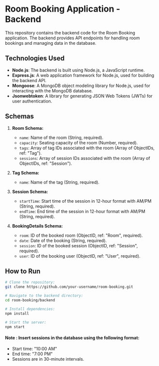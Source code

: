 # Room Booking Application - Backend

This repository contains the backend code for the Room Booking application. The backend provides API endpoints for handling room bookings and managing data in the database.

## Technologies Used

- **Node.js**: The backend is built using Node.js, a JavaScript runtime.
- **Express.js**: A web application framework for Node.js, used for building the backend API.
- **Mongoose**: A MongoDB object modeling library for Node.js, used for interacting with the MongoDB database.
- **Jsonwebtoken**: A library for generating JSON Web Tokens (JWTs) for user authentication.

## Schemas

1. **Room Schema:**
   - `name`: Name of the room (String, required).
   - `capacity`: Seating capacity of the room (Number, required).
   - `tags`: Array of tag IDs associated with the room (Array of ObjectIDs, ref: "Tag").
   - `sessions`: Array of session IDs associated with the room (Array of ObjectIDs, ref: "Session").

2. **Tag Schema:**
   - `name`: Name of the tag (String, required).

3. **Session Schema:**
   - `startTime`: Start time of the session in 12-hour format with AM/PM (String, required).
   - `endTime`: End time of the session in 12-hour format with AM/PM (String, required).

4. **BookingDetails Schema:**
   - `room`: ID of the booked room (ObjectID, ref: "Room", required).
   - `date`: Date of the booking (String, required).
   - `session`: ID of the booked session (ObjectID, ref: "Session", required).
   - `user`: ID of the booking user (ObjectID, ref: "User", required).

## How to Run

```bash
# Clone the repository:
git clone https://github.com/your-username/room-booking.git

# Navigate to the backend directory:
cd room-booking/backend

# Install dependencies:
npm install

# Start the server:
npm start
```


#### Note : Insert sessions in the database using the following format:
  * Start time: "10:00 AM"
  * End time: "7:00 PM"
  * Sessions are in 30-minute intervals.
